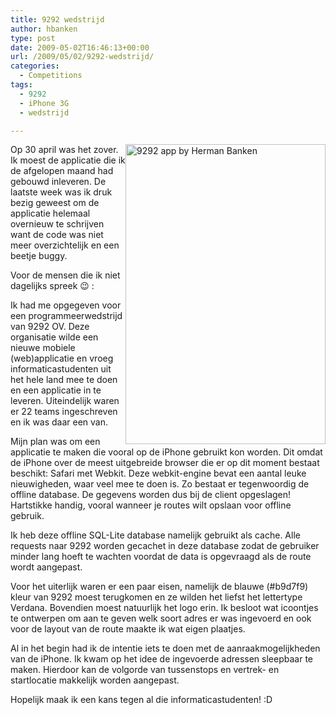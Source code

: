 ```yaml
---
title: 9292 wedstrijd
author: hbanken
type: post
date: 2009-05-02T16:46:13+00:00
url: /2009/05/02/9292-wedstrijd/
categories:
  - Competitions
tags:
  - 9292
  - iPhone 3G
  - wedstrijd

---
```

Op 30 april was het zover.<img class="alignright size-full wp-image-73" style="float:right;clear:right" src="https://hermanbanken.nl/wp-content/uploads/2009/05/9292_animated1.gif" alt="9292 app by Herman Banken" width="320" height="480" /> Ik moest de applicatie die ik de afgelopen maand had gebouwd inleveren. De laatste week was ik druk bezig geweest om de applicatie helemaal overnieuw te schrijven want de code was niet meer overzichtelijk en een beetje buggy.

Voor de mensen die ik niet dagelijks spreek :wink: :

Ik had me opgegeven voor een programmeerwedstrijd van 9292 OV. Deze organisatie wilde een nieuwe mobiele (web)applicatie en vroeg informaticastudenten uit het hele land mee te doen en een applicatie in te leveren. Uiteindelijk waren er 22 teams ingeschreven en ik was daar een van.

Mijn plan was om een applicatie te maken die vooral op de iPhone gebruikt kon worden. Dit omdat de iPhone over de meest uitgebreide browser die er op dit moment bestaat beschikt: Safari met Webkit. Deze webkit-engine bevat een aantal leuke nieuwigheden, waar veel mee te doen is. Zo bestaat er tegenwoordig de offline database. De gegevens worden dus bij de client opgeslagen! Hartstikke handig, vooral wanneer je routes wilt opslaan voor offline gebruik.

Ik heb deze offline SQL-Lite database namelijk gebruikt als cache. Alle requests naar 9292 worden gecachet in deze database zodat de gebruiker minder lang hoeft te wachten voordat de data is opgevraagd als de route wordt aangepast.

Voor het uiterlijk waren er een paar eisen, namelijk de blauwe (#b9d7f9) kleur van 9292 moest terugkomen en ze wilden het liefst het lettertype Verdana. Bovendien moest natuurlijk het logo erin. Ik besloot wat icoontjes te ontwerpen om aan te geven welk soort adres er was ingevoerd en ook voor de layout van de route maakte ik wat eigen plaatjes.

Al in het begin had ik de intentie iets te doen met de aanraakmogelijkheden van de iPhone. Ik kwam op het idee de ingevoerde adressen sleepbaar te maken. Hierdoor kan de volgorde van tussenstops en vertrek- en startlocatie makkelijk worden aangepast.

Hopelijk maak ik een kans tegen al die informaticastudenten! :D
